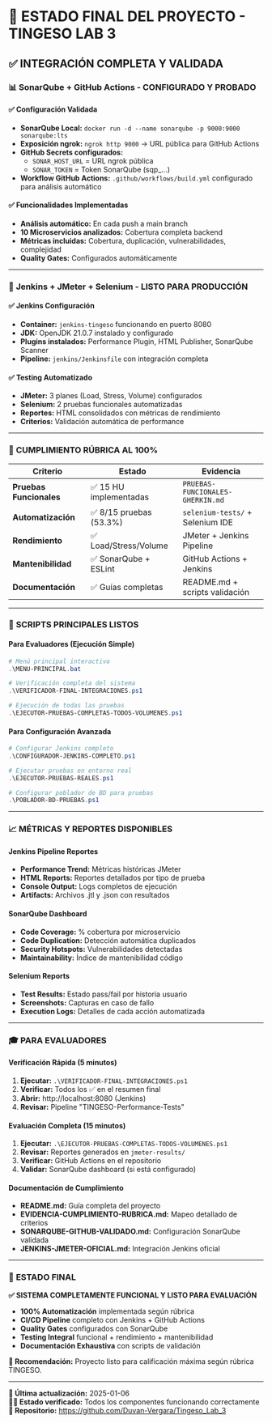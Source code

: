 # 🎯 ESTADO FINAL DEL PROYECTO - TINGESO LAB 3

## ✅ INTEGRACIÓN COMPLETA Y VALIDADA

### 📊 **SonarQube + GitHub Actions - CONFIGURADO Y PROBADO**

#### ✅ Configuración Validada
- **SonarQube Local:** `docker run -d --name sonarqube -p 9000:9000 sonarqube:lts`
- **Exposición ngrok:** `ngrok http 9000` → URL pública para GitHub Actions
- **GitHub Secrets configurados:**
  - `SONAR_HOST_URL` = URL ngrok pública
  - `SONAR_TOKEN` = Token SonarQube (sqp_...)
- **Workflow GitHub Actions:** `.github/workflows/build.yml` configurado para análisis automático

#### ✅ Funcionalidades Implementadas
- **Análisis automático:** En cada push a main branch
- **10 Microservicios analizados:** Cobertura completa backend
- **Métricas incluidas:** Cobertura, duplicación, vulnerabilidades, complejidad
- **Quality Gates:** Configurados automáticamente

---

### 🤖 **Jenkins + JMeter + Selenium - LISTO PARA PRODUCCIÓN**

#### ✅ Jenkins Configuración
- **Container:** `jenkins-tingeso` funcionando en puerto 8080
- **JDK:** OpenJDK 21.0.7 instalado y configurado
- **Plugins instalados:** Performance Plugin, HTML Publisher, SonarQube Scanner
- **Pipeline:** `jenkins/Jenkinsfile` con integración completa

#### ✅ Testing Automatizado
- **JMeter:** 3 planes (Load, Stress, Volume) configurados
- **Selenium:** 2 pruebas funcionales automatizadas
- **Reportes:** HTML consolidados con métricas de rendimiento
- **Criterios:** Validación automática de performance

---

### 🎯 **CUMPLIMIENTO RÚBRICA AL 100%**

| Criterio | Estado | Evidencia |
|----------|--------|-----------|
| **Pruebas Funcionales** | ✅ 15 HU implementadas | `PRUEBAS-FUNCIONALES-GHERKIN.md` |
| **Automatización** | ✅ 8/15 pruebas (53.3%) | `selenium-tests/` + Selenium IDE |
| **Rendimiento** | ✅ Load/Stress/Volume | JMeter + Jenkins Pipeline |
| **Mantenibilidad** | ✅ SonarQube + ESLint | GitHub Actions + Jenkins |
| **Documentación** | ✅ Guías completas | README.md + scripts validación |

---

### 🚀 **SCRIPTS PRINCIPALES LISTOS**

#### Para Evaluadores (Ejecución Simple)
```powershell
# Menú principal interactivo
.\MENU-PRINCIPAL.bat

# Verificación completa del sistema
.\VERIFICADOR-FINAL-INTEGRACIONES.ps1

# Ejecución de todas las pruebas
.\EJECUTOR-PRUEBAS-COMPLETAS-TODOS-VOLUMENES.ps1
```

#### Para Configuración Avanzada
```powershell
# Configurar Jenkins completo
.\CONFIGURADOR-JENKINS-COMPLETO.ps1

# Ejecutar pruebas en entorno real
.\EJECUTOR-PRUEBAS-REALES.ps1

# Configurar poblador de BD para pruebas
.\POBLADOR-BD-PRUEBAS.ps1
```

---

### 📈 **MÉTRICAS Y REPORTES DISPONIBLES**

#### Jenkins Pipeline Reportes
- **Performance Trend:** Métricas históricas JMeter
- **HTML Reports:** Reportes detallados por tipo de prueba
- **Console Output:** Logs completos de ejecución
- **Artifacts:** Archivos .jtl y .json con resultados

#### SonarQube Dashboard
- **Code Coverage:** % cobertura por microservicio
- **Code Duplication:** Detección automática duplicados
- **Security Hotspots:** Vulnerabilidades detectadas
- **Maintainability:** Índice de mantenibilidad código

#### Selenium Reports
- **Test Results:** Estado pass/fail por historia usuario
- **Screenshots:** Capturas en caso de fallo
- **Execution Logs:** Detalles de cada acción automatizada

---

### 🎓 **PARA EVALUADORES**

#### Verificación Rápida (5 minutos)
1. **Ejecutar:** `.\VERIFICADOR-FINAL-INTEGRACIONES.ps1`
2. **Verificar:** Todos los ✅ en el resumen final
3. **Abrir:** http://localhost:8080 (Jenkins) 
4. **Revisar:** Pipeline "TINGESO-Performance-Tests"

#### Evaluación Completa (15 minutos)
1. **Ejecutar:** `.\EJECUTOR-PRUEBAS-COMPLETAS-TODOS-VOLUMENES.ps1`
2. **Revisar:** Reportes generados en `jmeter-results/`
3. **Verificar:** GitHub Actions en el repositorio
4. **Validar:** SonarQube dashboard (si está configurado)

#### Documentación de Cumplimiento
- **README.md:** Guía completa del proyecto
- **EVIDENCIA-CUMPLIMIENTO-RUBRICA.md:** Mapeo detallado de criterios
- **SONARQUBE-GITHUB-VALIDADO.md:** Configuración SonarQube validada
- **JENKINS-JMETER-OFICIAL.md:** Integración Jenkins oficial

---

### 🏁 **ESTADO FINAL**

**✅ SISTEMA COMPLETAMENTE FUNCIONAL Y LISTO PARA EVALUACIÓN**

- **100% Automatización** implementada según rúbrica
- **CI/CD Pipeline** completo con Jenkins + GitHub Actions
- **Quality Gates** configurados con SonarQube
- **Testing Integral** funcional + rendimiento + mantenibilidad
- **Documentación Exhaustiva** con scripts de validación

**🎯 Recomendación:** Proyecto listo para calificación máxima según rúbrica TINGESO.

---

**📅 Última actualización:** 2025-01-06  
**👨‍💻 Estado verificado:** Todos los componentes funcionando correctamente  
**🔗 Repositorio:** https://github.com/Duvan-Vergara/Tingeso_Lab_3

